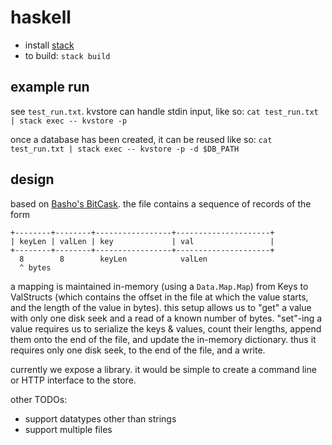 # haskell

- install [stack](https://docs.haskellstack.org/en/stable/README/)
- to build: `stack build`

## example run

see `test_run.txt`. kvstore can handle stdin input, like so: `cat test_run.txt | stack exec -- kvstore -p`

once a database has been created, it can be reused like so:  `cat test_run.txt | stack exec -- kvstore -p -d $DB_PATH`

## design

based on [Basho's BitCask](http://basho.com/wp-content/uploads/2015/05/bitcask-intro.pdf). the file contains a sequence of records of the form

```
+--------+--------+-----------------+---------------------+
| keyLen | valLen | key             | val                 |
+--------+--------+-----------------+---------------------+
  8        8        keyLen            valLen
  ^ bytes
```

a mapping is maintained in-memory (using a `Data.Map.Map`) from Keys to ValStructs (which contains the offset in the file at which the value starts, and the length of the value in bytes). this setup allows us to "get" a value with only one disk seek and a read of a known number of bytes. "set"-ing a value requires us to serialize the keys & values, count their lengths, append them onto the end of the file, and update the in-memory dictionary. thus it requires only one disk seek, to the end of the file, and a write.

currently we expose a library. it would be simple to create a command line or HTTP interface to the store.

other TODOs:
- support datatypes other than strings
- support multiple files
